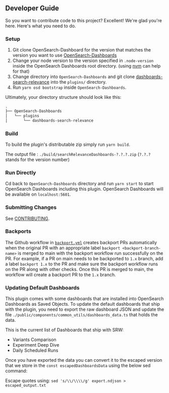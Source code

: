 ## Developer Guide

So you want to contribute code to this project? Excellent! We're glad you're here. Here's what you need to do.

### Setup

1. Git clone OpenSearch-Dashboard for the version that matches the version you want to use [OpenSearch-Dashboards](https://github.com/opensearch-project/OpenSearch-Dashboards)
2. Change your node version to the version specified in `.node-version` inside the OpenSearch Dashboards root directory. (using [nvm](https://github.com/nvm-sh/nvm) can help for that)
3. Change directory into `OpenSearch-Dashboards` and git clone [dashboards-search-relevance](https://github.com/opensearch-project/dashboards-search-relevance) into the `plugins/` directory.
4. Run `yarn osd bootstrap` inside `OpenSearch-Dashboards`.

Ultimately, your directory structure should look like this:

```md
.
├── OpenSearch-Dashboards
│   └── plugins
│       └── dashboards-search-relevance
```

### Build

To build the plugin's distributable zip simply run `yarn build`.

The output file : `./build/searchRelevanceDashboards-?.?.?.zip` (`?.?.?` stands for the version number)

### Run Directly

Cd back to `OpenSearch-Dashboards` directory and run `yarn start` to start OpenSearch Dashboards including this plugin. OpenSearch Dashboards will be available on `localhost:5601`.

### Submitting Changes

See [CONTRIBUTING](CONTRIBUTING.md).

### Backports

The Github workflow in [`backport.yml`](.github/workflows/backport.yml) creates backport PRs automatically when the original PR
with an appropriate label `backport <backport-branch-name>` is merged to main with the backport workflow run successfully on the
PR. For example, if a PR on main needs to be backported to `1.x` branch, add a label `backport 1.x` to the PR and make sure the
backport workflow runs on the PR along with other checks. Once this PR is merged to main, the workflow will create a backport PR
to the `1.x` branch.

### Updating Default Dashboards

This plugin comes with some dashboards that are installed into OpenSearch Dashboards as Saved Objects. 
To update the default dashboards that ship with the plugin, you need to export the raw dashboard JSON and update the file `./public/components/common_utils/dashboards_data.ts` that holds the data.

This is the current list of Dashboards that ship with SRW:
 * Variants Comparison
 * Experiment Deep Dive
 * Daily Scheduled Runs

Once you have exported the data you can convert it to the escaped version that we store in the `const escapedDashboardsData` using the below sed command:

Escape quotes using: `sed 's/\\/\\\\/g' export.ndjson > escaped_output.txt`
